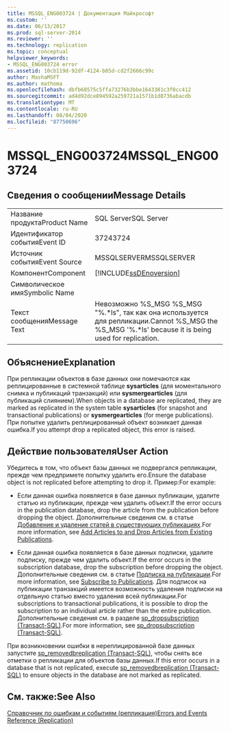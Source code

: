 ```yaml
---
title: MSSQL_ENG003724 | Документация Майкрософт
ms.custom: ''
ms.date: 06/13/2017
ms.prod: sql-server-2014
ms.reviewer: ''
ms.technology: replication
ms.topic: conceptual
helpviewer_keywords:
- MSSQL_ENG003724 error
ms.assetid: 10cb119d-92df-4124-b85d-cd2f2666c99c
author: MashaMSFT
ms.author: mathoma
ms.openlocfilehash: dbfb68575c5ffa73276b3bbe1643381c3f0cc412
ms.sourcegitcommit: ad4d92dce894592a259721a1571b1d8736abacdb
ms.translationtype: MT
ms.contentlocale: ru-RU
ms.lasthandoff: 08/04/2020
ms.locfileid: "87750696"
---
```

# <a name="mssql_eng003724"></a><span data-ttu-id="b47ba-102">MSSQL_ENG003724</span><span class="sxs-lookup"><span data-stu-id="b47ba-102">MSSQL_ENG003724</span></span>
    
## <a name="message-details"></a><span data-ttu-id="b47ba-103">Сведения о сообщении</span><span class="sxs-lookup"><span data-stu-id="b47ba-103">Message Details</span></span>  
  
|||  
|-|-|  
|<span data-ttu-id="b47ba-104">Название продукта</span><span class="sxs-lookup"><span data-stu-id="b47ba-104">Product Name</span></span>|<span data-ttu-id="b47ba-105">SQL Server</span><span class="sxs-lookup"><span data-stu-id="b47ba-105">SQL Server</span></span>|  
|<span data-ttu-id="b47ba-106">Идентификатор события</span><span class="sxs-lookup"><span data-stu-id="b47ba-106">Event ID</span></span>|<span data-ttu-id="b47ba-107">3724</span><span class="sxs-lookup"><span data-stu-id="b47ba-107">3724</span></span>|  
|<span data-ttu-id="b47ba-108">Источник события</span><span class="sxs-lookup"><span data-stu-id="b47ba-108">Event Source</span></span>|<span data-ttu-id="b47ba-109">MSSQLSERVER</span><span class="sxs-lookup"><span data-stu-id="b47ba-109">MSSQLSERVER</span></span>|  
|<span data-ttu-id="b47ba-110">Компонент</span><span class="sxs-lookup"><span data-stu-id="b47ba-110">Component</span></span>|[!INCLUDE[ssDEnoversion](../../includes/ssdenoversion-md.md)]|  
|<span data-ttu-id="b47ba-111">Символическое имя</span><span class="sxs-lookup"><span data-stu-id="b47ba-111">Symbolic Name</span></span>||  
|<span data-ttu-id="b47ba-112">Текст сообщения</span><span class="sxs-lookup"><span data-stu-id="b47ba-112">Message Text</span></span>|<span data-ttu-id="b47ba-113">Невозможно %S_MSG %S_MSG "%.\*ls", так как она используется для репликации.</span><span class="sxs-lookup"><span data-stu-id="b47ba-113">Cannot %S_MSG the %S_MSG '%.\*ls' because it is being used for replication.</span></span>|  
  
## <a name="explanation"></a><span data-ttu-id="b47ba-114">Объяснение</span><span class="sxs-lookup"><span data-stu-id="b47ba-114">Explanation</span></span>  
 <span data-ttu-id="b47ba-115">При репликации объектов в базе данных они помечаются как реплицированные в системной таблице **sysarticles** (для моментального снимка и публикаций транзакций) или **sysmergearticles** (для публикаций слиянием).</span><span class="sxs-lookup"><span data-stu-id="b47ba-115">When objects in a database are replicated, they are marked as replicated in the system table **sysarticles** (for snapshot and transactional publications) or **sysmergearticles** (for merge publications).</span></span> <span data-ttu-id="b47ba-116">При попытке удалить реплицированный объект возникает данная ошибка.</span><span class="sxs-lookup"><span data-stu-id="b47ba-116">If you attempt drop a replicated object, this error is raised.</span></span>  
  
## <a name="user-action"></a><span data-ttu-id="b47ba-117">Действие пользователя</span><span class="sxs-lookup"><span data-stu-id="b47ba-117">User Action</span></span>  
 <span data-ttu-id="b47ba-118">Убедитесь в том, что объект базы данных не подвергался репликации, прежде чем предпримете попытку удалить его.</span><span class="sxs-lookup"><span data-stu-id="b47ba-118">Ensure the database object is not replicated before attempting to drop it.</span></span> <span data-ttu-id="b47ba-119">Пример:</span><span class="sxs-lookup"><span data-stu-id="b47ba-119">For example:</span></span>  
  
-   <span data-ttu-id="b47ba-120">Если данная ошибка появляется в базе данных публикации, удалите статью из публикации, прежде чем удалить объект.</span><span class="sxs-lookup"><span data-stu-id="b47ba-120">If the error occurs in the publication database, drop the article from the publication before dropping the object.</span></span> <span data-ttu-id="b47ba-121">Дополнительные сведения см. в статье [Добавление и удаление статей в существующих публикациях](publish/add-articles-to-and-drop-articles-from-existing-publications.md).</span><span class="sxs-lookup"><span data-stu-id="b47ba-121">For more information, see [Add Articles to and Drop Articles from Existing Publications](publish/add-articles-to-and-drop-articles-from-existing-publications.md).</span></span>  
  
-   <span data-ttu-id="b47ba-122">Если данная ошибка появляется в базе данных подписки, удалите подписку, прежде чем удалить объект.</span><span class="sxs-lookup"><span data-stu-id="b47ba-122">If the error occurs in the subscription database, drop the subscription before dropping the object.</span></span> <span data-ttu-id="b47ba-123">Дополнительные сведения см. в статье [Подписка на публикации](subscribe-to-publications.md).</span><span class="sxs-lookup"><span data-stu-id="b47ba-123">For more information, see [Subscribe to Publications](subscribe-to-publications.md).</span></span> <span data-ttu-id="b47ba-124">Для подписок на публикации транзакций имеется возможность удаления подписки на отдельную статью вместо удаления всей публикации.</span><span class="sxs-lookup"><span data-stu-id="b47ba-124">For subscriptions to transactional publications, it is possible to drop the subscription to an individual article rather than the entire publication.</span></span> <span data-ttu-id="b47ba-125">Дополнительные сведения см. в разделе [sp_dropsubscription (Transact-SQL)](/sql/relational-databases/system-stored-procedures/sp-dropsubscription-transact-sql).</span><span class="sxs-lookup"><span data-stu-id="b47ba-125">For more information, see [sp_dropsubscription &#40;Transact-SQL&#41;](/sql/relational-databases/system-stored-procedures/sp-dropsubscription-transact-sql).</span></span>  
  
 <span data-ttu-id="b47ba-126">При возникновении ошибки в нереплицированной базе данных запустите [sp_removedbreplication &#40;Transact-SQL&#41;](/sql/relational-databases/system-stored-procedures/sp-removedbreplication-transact-sql), чтобы снять все отметки о репликации для объектов базы данных.</span><span class="sxs-lookup"><span data-stu-id="b47ba-126">If this error occurs in a database that is not replicated, execute [sp_removedbreplication &#40;Transact-SQL&#41;](/sql/relational-databases/system-stored-procedures/sp-removedbreplication-transact-sql) to ensure objects in the database are not marked as replicated.</span></span>  
  
## <a name="see-also"></a><span data-ttu-id="b47ba-127">См. также:</span><span class="sxs-lookup"><span data-stu-id="b47ba-127">See Also</span></span>  
 [<span data-ttu-id="b47ba-128">Справочник по ошибкам и событиям (репликация)</span><span class="sxs-lookup"><span data-stu-id="b47ba-128">Errors and Events Reference &#40;Replication&#41;</span></span>](errors-and-events-reference-replication.md)  
  
  
